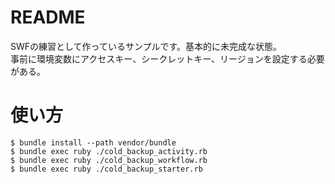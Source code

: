 # README
SWFの練習として作っているサンプルです。基本的に未完成な状態。  
事前に環境変数にアクセスキー、シークレットキー、リージョンを設定する必要がある。

# 使い方

    $ bundle install --path vendor/bundle
    $ bundle exec ruby ./cold_backup_activity.rb
    $ bundle exec ruby ./cold_backup_workflow.rb
    $ bundle exec ruby ./cold_backup_starter.rb

